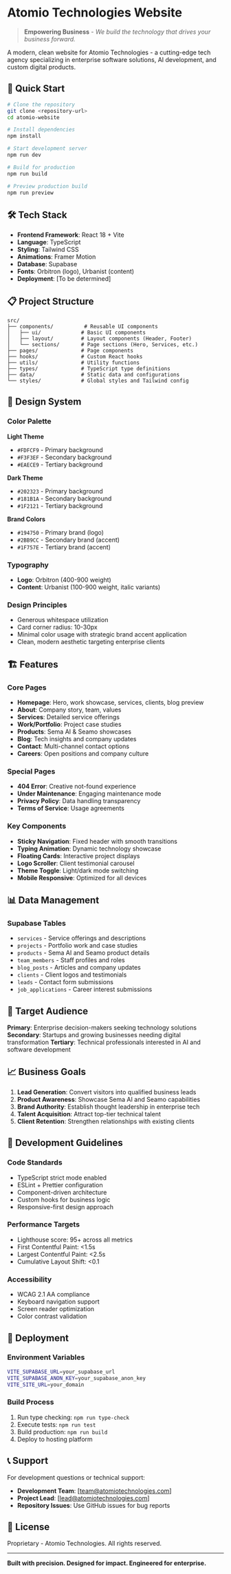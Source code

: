 # Atomio Technologies Website

> **Empowering Business** - *We build the technology that drives your business forward.*

A modern, clean website for Atomio Technologies - a cutting-edge tech agency specializing in enterprise software solutions, AI development, and custom digital products.

## 🚀 Quick Start

```bash
# Clone the repository
git clone <repository-url>
cd atomio-website

# Install dependencies
npm install

# Start development server
npm run dev

# Build for production
npm run build

# Preview production build
npm run preview
```

## 🛠 Tech Stack

- **Frontend Framework**: React 18 + Vite
- **Language**: TypeScript
- **Styling**: Tailwind CSS
- **Animations**: Framer Motion
- **Database**: Supabase
- **Fonts**: Orbitron (logo), Urbanist (content)
- **Deployment**: [To be determined]

## 📋 Project Structure

```
src/
├── components/          # Reusable UI components
│   ├── ui/             # Basic UI components
│   ├── layout/         # Layout components (Header, Footer)
│   └── sections/       # Page sections (Hero, Services, etc.)
├── pages/              # Page components
├── hooks/              # Custom React hooks
├── utils/              # Utility functions
├── types/              # TypeScript type definitions
├── data/               # Static data and configurations
└── styles/             # Global styles and Tailwind config
```

## 🎨 Design System

### Color Palette

**Light Theme**
- `#FDFCF9` - Primary background
- `#F3F3EF` - Secondary background  
- `#EAECE9` - Tertiary background

**Dark Theme**
- `#202323` - Primary background
- `#181B1A` - Secondary background
- `#1F2121` - Tertiary background

**Brand Colors**
- `#194750` - Primary brand (logo)
- `#2BB9CC` - Secondary brand (accent)
- `#1F757E` - Tertiary brand (accent)

### Typography
- **Logo**: Orbitron (400-900 weight)
- **Content**: Urbanist (100-900 weight, italic variants)

### Design Principles
- Generous whitespace utilization
- Card corner radius: 10-30px
- Minimal color usage with strategic brand accent application
- Clean, modern aesthetic targeting enterprise clients

## 🏗 Features

### Core Pages
- **Homepage**: Hero, work showcase, services, clients, blog preview
- **About**: Company story, team, values
- **Services**: Detailed service offerings
- **Work/Portfolio**: Project case studies
- **Products**: Sema AI & Seamo showcases
- **Blog**: Tech insights and company updates
- **Contact**: Multi-channel contact options
- **Careers**: Open positions and company culture

### Special Pages
- **404 Error**: Creative not-found experience
- **Under Maintenance**: Engaging maintenance mode
- **Privacy Policy**: Data handling transparency
- **Terms of Service**: Usage agreements

### Key Components
- **Sticky Navigation**: Fixed header with smooth transitions
- **Typing Animation**: Dynamic technology showcase
- **Floating Cards**: Interactive project displays
- **Logo Scroller**: Client testimonial carousel
- **Theme Toggle**: Light/dark mode switching
- **Mobile Responsive**: Optimized for all devices

## 📊 Data Management

### Supabase Tables
- `services` - Service offerings and descriptions
- `projects` - Portfolio work and case studies
- `products` - Sema AI and Seamo product details
- `team_members` - Staff profiles and roles
- `blog_posts` - Articles and company updates
- `clients` - Client logos and testimonials
- `leads` - Contact form submissions
- `job_applications` - Career interest submissions

## 🎯 Target Audience

**Primary**: Enterprise decision-makers seeking technology solutions
**Secondary**: Startups and growing businesses needing digital transformation
**Tertiary**: Technical professionals interested in AI and software development

## 📈 Business Goals

1. **Lead Generation**: Convert visitors into qualified business leads
2. **Product Awareness**: Showcase Sema AI and Seamo capabilities
3. **Brand Authority**: Establish thought leadership in enterprise tech
4. **Talent Acquisition**: Attract top-tier technical talent
5. **Client Retention**: Strengthen relationships with existing clients

## 🔧 Development Guidelines

### Code Standards
- TypeScript strict mode enabled
- ESLint + Prettier configuration
- Component-driven architecture
- Custom hooks for business logic
- Responsive-first design approach

### Performance Targets
- Lighthouse score: 95+ across all metrics
- First Contentful Paint: <1.5s
- Largest Contentful Paint: <2.5s
- Cumulative Layout Shift: <0.1

### Accessibility
- WCAG 2.1 AA compliance
- Keyboard navigation support
- Screen reader optimization
- Color contrast validation

## 🚢 Deployment

### Environment Variables
```bash
VITE_SUPABASE_URL=your_supabase_url
VITE_SUPABASE_ANON_KEY=your_supabase_anon_key
VITE_SITE_URL=your_domain
```

### Build Process
1. Run type checking: `npm run type-check`
2. Execute tests: `npm run test`
3. Build production: `npm run build`
4. Deploy to hosting platform

## 📞 Support

For development questions or technical support:
- **Development Team**: [team@atomiotechnologies.com]
- **Project Lead**: [lead@atomiotechnologies.com]
- **Repository Issues**: Use GitHub issues for bug reports

## 📄 License

Proprietary - Atomio Technologies. All rights reserved.

---

**Built with precision. Designed for impact. Engineered for enterprise.**